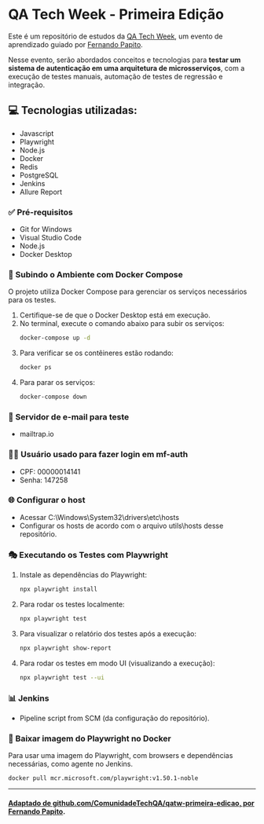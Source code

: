 # QA Tech Week - Primeira Edição

Este é um repositório de estudos da [QA Tech Week](https://www.youtube.com/watch?v=louKpr1KzEU&list=PLn2i8I7W73iq2QYJCet6ysRl3SkqLfXZd&index=2), um evento de aprendizado guiado por [Fernando Papito](https://fernandopapito.com.br/).

Nesse evento, serão abordados conceitos e tecnologias para **testar um sistema de autenticação em uma arquitetura de microsserviços**, com a execução de testes manuais, automação de testes de regressão e integração. 

## 💻 Tecnologias utilizadas: 
- Javascript
- Playwright
- Node.js
- Docker
- Redis
- PostgreSQL
- Jenkins
- Allure Report

### ✅ Pré-requisitos
- Git for Windows
- Visual Studio Code
- Node.js
- Docker Desktop

### 🐋 Subindo o Ambiente com Docker Compose
O projeto utiliza Docker Compose para gerenciar os serviços necessários para os testes.

1. Certifique-se de que o Docker Desktop está em execução.
2. No terminal, execute o comando abaixo para subir os serviços:
   ```sh
   docker-compose up -d
   ```
3. Para verificar se os contêineres estão rodando:
   ```sh
   docker ps
   ```
4. Para parar os serviços:
   ```sh
   docker-compose down
   ```

### 📩 Servidor de e-mail para teste
 - mailtrap.io

### 🧑‍💻 Usuário usado para fazer login em mf-auth
- CPF: 00000014141
- Senha: 147258

### 🌐 Configurar o host
- Acessar C:\Windows\System32\drivers\etc\hosts
- Configurar os hosts de acordo com o arquivo utils\hosts desse repositório.

### 🎭 Executando os Testes com Playwright

1. Instale as dependências do Playwright:
   ```sh
   npx playwright install
   ```
2. Para rodar os testes localmente:
   ```sh
   npx playwright test
   ```
3. Para visualizar o relatório dos testes após a execução:
   ```sh
   npx playwright show-report
   ```
4. Para rodar os testes em modo UI (visualizando a execução):
   ```sh
   npx playwright test --ui
   ```

### 📊 Jenkins
- Pipeline script from SCM (da configuração do repositório).

### 🐳 Baixar imagem do Playwright no Docker
Para usar uma imagem do Playwright, com browsers e dependências necessárias, como agente no Jenkins.
```
docker pull mcr.microsoft.com/playwright:v1.50.1-noble
``` 

----

#### [Adaptado de github.com/ComunidadeTechQA/qatw-primeira-edicao, por Fernando Papito](https://github.com/ComunidadeTechQA/qatw-primeira-edicao?tab=readme-ov-file).
